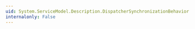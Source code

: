 ```yaml
---
uid: System.ServiceModel.Description.DispatcherSynchronizationBehavior.MaxPendingReceives
internalonly: False
---
```

